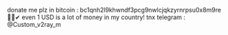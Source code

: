  donate me plz in bitcoin : bc1qnh2l9khwndf3pcg9nwlcjqkzyrnrpsu0x8m9re🎁😊✔
 even 1 USD is a lot of money in my country! tnx
  telegram : @Custom_v2ray_m
